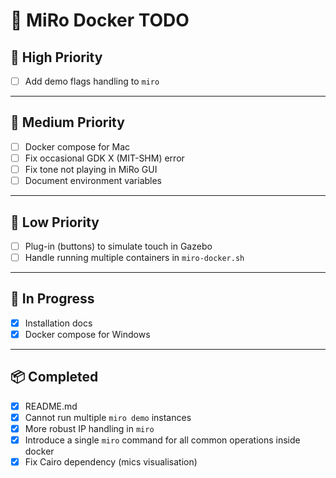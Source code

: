 # 🧭 MiRo Docker TODO

## 🚀 High Priority

- [ ] Add demo flags handling to `miro`

---

## 🧩 Medium Priority

- [ ] Docker compose for Mac
- [ ] Fix occasional GDK X (MIT-SHM) error
- [ ] Fix tone not playing in MiRo GUI
- [ ] Document environment variables

---

## 🌱 Low Priority

- [ ] Plug-in (buttons) to simulate touch in Gazebo
- [ ] Handle running multiple containers in `miro-docker.sh`

---

## 🧪 In Progress

- [x] Installation docs
- [x] Docker compose for Windows

---

## 📦 Completed

- [x] README.md
- [x] Cannot run multiple `miro demo` instances
- [x] More robust IP handling in `miro`
- [x] Introduce a single `miro` command for all common operations inside docker
- [x] Fix Cairo dependency (mics visualisation)
